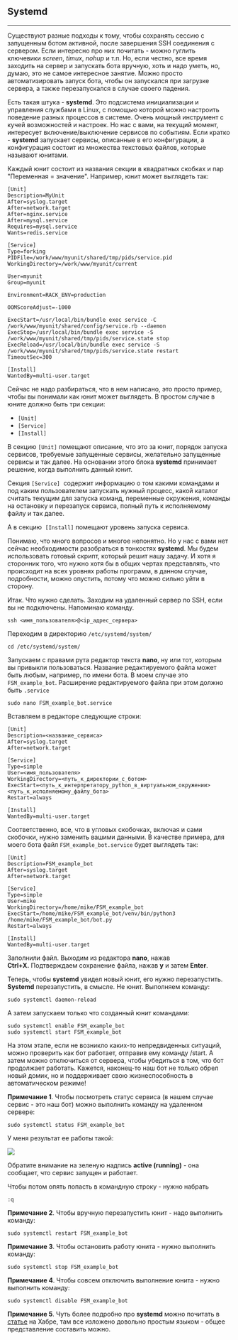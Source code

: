 ## Systemd
-------

Существуют разные подходы к тому, чтобы сохранять сессию с запущенным ботом активной, после завершения SSH соединения с сервером. Если интересно про них почитать - можно гуглить ключевики _screen_, _timux_, _nohup_ и т.п. Но, если честно, все время заходить на сервер и запускать бота вручную, хоть и надо уметь, но, думаю, это не самое интересное занятие. Можно просто автоматизировать запуск бота, чтобы он запускался при загрузке сервера, а также перезапускался в случае своего падения.

Есть такая штука - **systemd**. Это подсистема инициализации и управления службами в Linux, с помощью которой можно настроить поведение разных процессов в системе. Очень мощный инструмент с кучей возможностей и настроек. Но нас с вами, на текущий момент, интересует включение/выключение сервисов по событиям. Если кратко - **systemd** запускает сервисы, описанные в его конфигурации, а конфигурация состоит из множества текстовых файлов, которые называют юнитами.

Каждый юнит состоит из названия секции в квадратных скобках и пар "Переменная = значение". Например, юнит может выглядеть так:

    [Unit]
    Description=MyUnit
    After=syslog.target
    After=network.target
    After=nginx.service
    After=mysql.service
    Requires=mysql.service
    Wants=redis.service
    
    [Service]
    Type=forking
    PIDFile=/work/www/myunit/shared/tmp/pids/service.pid
    WorkingDirectory=/work/www/myunit/current
    
    User=myunit
    Group=myunit
    
    Environment=RACK_ENV=production
    
    OOMScoreAdjust=-1000
    
    ExecStart=/usr/local/bin/bundle exec service -C /work/www/myunit/shared/config/service.rb --daemon
    ExecStop=/usr/local/bin/bundle exec service -S /work/www/myunit/shared/tmp/pids/service.state stop
    ExecReload=/usr/local/bin/bundle exec service -S /work/www/myunit/shared/tmp/pids/service.state restart
    TimeoutSec=300
    
    [Install]
    WantedBy=multi-user.target

Сейчас не надо разбираться, что в нем написано, это просто пример, чтобы вы понимали как юнит может выглядеть. В простом случае в юните должно быть три секции:

*   `[Unit]`
*   `[Service]`
*   `[Install]`

В секцию `[Unit]` помещают описание, что это за юнит, порядок запуска сервисов, требуемые запущенные сервисы, желательно запущенные сервисы и так далее. На основании этого блока **systemd** принимает решение, когда выполнить данный юнит.

Секция `[Service]`  содержит информацию о том какими командами и под каким пользователем запускать нужный процесс, какой каталог считать текущим для запуска команд, переменные окружения, команды на остановку и перезапуск сервиса, полный путь к исполняемому файлу и так далее.

А в секцию  `[Install]` помещают уровень запуска сервиса.

Понимаю, что много вопросов и многое непонятно. Но у нас с вами нет сейчас необходимости разобраться в тонкостях **systemd**. Мы будем использовать готовый скрипт, который решит нашу задачу. И хотя я сторонник того, что нужно хотя бы в общих чертах представлять, что происходит на всех уровнях работы программ, в данном случае, подробности, можно опустить, потому что можно сильно уйти в сторону.

Итак. Что нужно сделать. Заходим на удаленный сервер по SSH, если вы не подключены. Напоминаю команду.

    ssh <имя_пользователя>@<ip_адрес_сервера>

Переходим в директорию `/etc/systemd/system/`

    cd /etc/systemd/system/

Запускаем с правами рута редактор текста **nano**, ну или тот, которым вы привыкли пользоваться. Название редактируемого файла может быть любым, например, по имени бота. В моем случае это `FSM_example_bot`. Расширение редактируемого файла при этом должно быть `.service`

    sudo nano FSM_example_bot.service

Вставляем в редакторе следующие строки:

    [Unit]
    Description=<название_сервиса>
    After=syslog.target
    After=network.target
    
    [Service]
    Type=simple
    User=<имя_пользователя>
    WorkingDirectory=<путь_к_директории_с_ботом>
    ExecStart=<путь_к_интерпретатору_python_в_виртуальном_окружении> <путь_к_исполняемому_файлу_бота>
    Restart=always
    
    [Install]
    WantedBy=multi-user.target

Соответственно, все, что в угловых скобочках, включая и сами скобочки, нужно заменить вашими данными. В качестве примера, для моего бота файл `FSM_example_bot.service` будет выглядеть так:

    [Unit]
    Description=FSM_example_bot
    After=syslog.target
    After=network.target
    
    [Service]
    Type=simple
    User=mike
    WorkingDirectory=/home/mike/FSM_example_bot
    ExecStart=/home/mike/FSM_example_bot/venv/bin/python3 /home/mike/FSM_example_bot/bot.py
    Restart=always
    
    [Install]
    WantedBy=multi-user.target

Заполнили файл. Выходим из редактора **nano**, нажав **Ctrl+X.** Подтверждаем сохранение файла, нажав **y** и затем **Enter**.

Теперь, чтобы **systemd** увидел новый юнит, его нужно перезапустить. **Systemd** перезапустить, в смысле. Не юнит. Выполняем команду:

    sudo systemctl daemon-reload

А затем запускаем только что созданный юнит командами:

    sudo systemctl enable FSM_example_bot
    sudo systemctl start FSM_example_bot

На этом этапе, если не возникло каких-то непредвиденных ситуаций, можно проверить как бот работает, отправив ему команду /start. А затем можно отключиться от сервера, чтобы убедиться в том, что бот продолжает работать. Кажется, наконец-то наш бот не только обрел новый домик, но и поддерживает свою жизнеспособность в автоматическом режиме!

**Примечание 1**. Чтобы посмотреть статус сервиса (в нашем случае сервис - это наш бот) можно выполнить команду на удаленном сервере:

    sudo systemctl status FSM_example_bot

У меня результат ее работы такой:

![](https://ucarecdn.com/fd056104-70d0-4998-9367-f5c8cb20b081/-/preview/-/enhance/80/)

Обратите внимание на зеленую надпись **active (running)** - она сообщает, что сервис запущен и работает.

Чтобы потом опять попасть в командную строку - нужно набрать

    :q

**Примечание 2**. Чтобы вручную перезапустить юнит - надо выполнить команду:

    sudo systemctl restart FSM_example_bot

**Примечание 3**. Чтобы остановить работу юнита - нужно выполнить команду:

    sudo systemctl stop FSM_example_bot

**Примечание 4**. Чтобы совсем отключить выполнение юнита - нужно выполнить команду:

    sudo systemctl disable FSM_example_bot

**Примечание 5**. Чуть более подробно про **systemd** можно почитать в [статье](https://habr.com/ru/company/southbridge/blog/255845/) на Хабре, там все изложено довольно простым языком - общее представление составить можно.